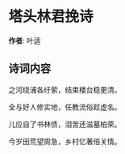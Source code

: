 # 塔头林君挽诗

**作者**: 叶适

## 诗词内容

之河绕浦各纡萦，结束楼台稳更清。

全与好人修实地，任教流俗趁虚名。

儿应自了书林债，泪苦还滋墓柏荣。

今岁田荒望周急，乡村忆著倍关情。

